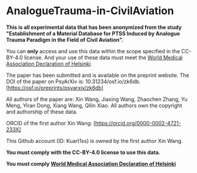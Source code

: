 # AnalogueTrauma-in-CivilAviation

**This is all experimental data that has been anonymized from the study "Establishment of a Material Database for PTSS Induced by Analogue Trauma Paradigm in the Field of Civil Aviation".**

You can **only** access and use this data within the scope specified in the CC-BY-4.0 license. And your use of these data must meet the [World Medical Association Declaration of Helsinki](https://www.wma.net/policies-post/wma-declaration-of-helsinki-ethical-principles-for-medical-research-involving-human-subjects/).

The paper has been submitted and is available on the preprint website. The DOI of the paper on PsyArXiv is: 10.31234/osf.io/zk6db.[https://osf.io/preprints/psyarxiv/zk6db]

All authors of the paper are: Xin Wang, Jiaxing Wang, Zhaochen Zhang, Yu Meng, Yiran Dong, Xiang Wang, Qilin Xiao. All authors own the copyright and authorship of these data.

ORCID of the first author Xin Wang: [https://orcid.org/0000-0002-4721-233X]

This Github account (ID: Kuart1ss) is owned by the first author Xin Wang.

**You must comply with the CC-BY-4.0 license to use this data.**

**You must comply [World Medical Association Declaration of Helsinki](https://www.wma.net/policies-post/wma-declaration-of-helsinki-ethical-principles-for-medical-research-involving-human-subjects/)**
